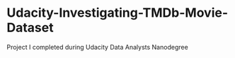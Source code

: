 # Udacity-Investigating-TMDb-Movie-Dataset
Project I completed during Udacity Data Analysts Nanodegree
